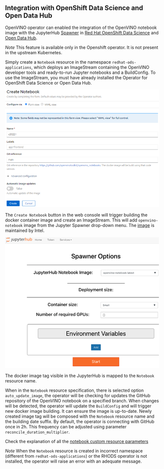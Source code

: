 ## Integration with OpenShift Data Science and Open Data Hub

OpenVINO operator can enabled the integration of the OpenVINO notebook image with the JupyterHub [Spawner](https://jupyterhub.readthedocs.io/en/stable/reference/spawners.html) in [Red Hat OpenShift Data Science](https://www.redhat.com/en/technologies/cloud-computing/openshift/openshift-data-science) and [Open Data Hub](https://opendatahub.io/docs.html). 

*Note* This feature is available only in the Openshift operator. It is not present in the upstream Kubernetes.

Simply create a `Notebook` resource in the namespace `redhat-ods-applications`, which deploys an ImageStream  containing the OpenVINO developer tools and ready-to-run Jupyter notebooks and a BuildConfig. To use the ImageStream, you must have already installed the Operator for OpenShift Data Science or Open Data Hub.  

![notebook](./notebook.png)


The `Create Notebook` button in the web console will trigger building the docker container image and create an ImageStream. This will add `openvino-notebook` image from the Jupyter Spawner drop-down menu. The [image](https://github.com/openvinotoolkit/openvino_notebooks/blob/main/Dockerfile) is maintained by Intel.

![spawner](./spawner.png)

The docker image tag visible in the JupyterHub is mapped to the `Notebook` resource name. 

When in the `Notebook` resource specification, there is selected option `auto_update_image`, the operator will be checking for updates the GitHub repository of the OpenVINO notebook on a specified branch. When changes will be detected, the operator will update the `BuildConfig` and will trigger new docker image building. It can ensure the image is up-to-date. Newly created image tag will be composed with the `Notebook` resource name and the building date suffix. By default, the operator is connecting with GitHub once in 2h. This frequency can be adjusted using parameter `reconcile_duration_multiplier`.

Check the explanation of all the [notebook custom resource parameters](./notebook_params.md)

*Note* When the `Notebook` resource is created in incorrect namespace (different from `redhat-ods-applications`) or the RHODS operator is not installed, the operator will raise an error with an adequate message.
